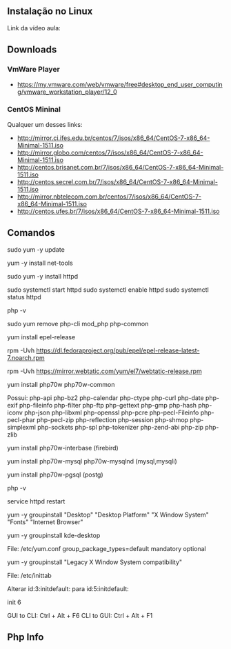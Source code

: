 ## Instalação no Linux

Link da vídeo aula: 

## Downloads

### VmWare Player

- https://my.vmware.com/web/vmware/free#desktop_end_user_computing/vmware_workstation_player/12_0

### CentOS Mininal

Qualquer um desses links:

- http://mirror.ci.ifes.edu.br/centos/7/isos/x86_64/CentOS-7-x86_64-Minimal-1511.iso
- http://mirror.globo.com/centos/7/isos/x86_64/CentOS-7-x86_64-Minimal-1511.iso
- http://centos.brisanet.com.br/7/isos/x86_64/CentOS-7-x86_64-Minimal-1511.iso
- http://centos.secrel.com.br/7/isos/x86_64/CentOS-7-x86_64-Minimal-1511.iso
- http://mirror.nbtelecom.com.br/centos/7/isos/x86_64/CentOS-7-x86_64-Minimal-1511.iso
- http://centos.ufes.br/7/isos/x86_64/CentOS-7-x86_64-Minimal-1511.iso 

## Comandos

sudo yum -y update

yum -y install net-tools

sudo yum -y install httpd

sudo systemctl start httpd
sudo systemctl enable httpd
sudo systemctl status httpd

php -v

sudo yum remove php-cli mod_php php-common

yum install epel-release

rpm -Uvh https://dl.fedoraproject.org/pub/epel/epel-release-latest-7.noarch.rpm

rpm -Uvh https://mirror.webtatic.com/yum/el7/webtatic-release.rpm

yum install php70w php70w-common

Possui: php-api php-bz2 php-calendar php-ctype php-curl php-date php-exif php-fileinfo php-filter php-ftp php-gettext php-gmp php-hash php-iconv php-json php-libxml php-openssl php-pcre php-pecl-Fileinfo php-pecl-phar php-pecl-zip php-reflection php-session php-shmop php-simplexml php-sockets php-spl php-tokenizer php-zend-abi php-zip php-zlib

yum install php70w-interbase (firebird)

yum install php70w-mysql php70w-mysqlnd (mysql,mysqli)

yum install php70w-pgsql (postg)

php -v

service httpd restart

yum -y groupinstall "Desktop" "Desktop Platform" "X Window System" "Fonts" "Internet Browser"

yum -y groupinstall kde-desktop

File: /etc/yum.conf
group_package_types=default mandatory optional

yum -y groupinstall "Legacy X Window System compatibility"

File: /etc/inittab

Alterar id:3:initdefault: para id:5:initdefault:

init 6

GUI to CLI: Ctrl + Alt + F6
CLI to GUI: Ctrl + Alt + F1

## Php Info

<?php
phpinfo();

